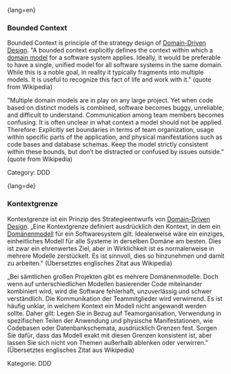 {lang=en}
### Bounded Context

Bounded Context is principle of the strategy design of [Domain-Driven Design](#term-DDD). "A bounded context explicitly defines the context within which a [domain model](#term-domain-model) for a software system applies. Ideally, it would be preferable to have a single, unified model for all software systems in the same domain. While this is a noble goal, in reality it typically fragments into multiple models. It is useful to recognize this fact of life and work with it." (quote from Wikipedia)

"Multiple domain models are in play on any large project. Yet when code based on distinct models is combined, software becomes buggy, unreliable, and difficult to understand. Communication among team members becomes confusing. It is often unclear in what context a model should not be applied. Therefore: Explicitly set boundaries in terms of team organization, usage within specific parts of the application, and physical manifestations such as code bases and database schemas. Keep the model strictly consistent within these bounds, but don’t be distracted or confused by issues outside." (quote from Wikipedia)

Category: DDD


{lang=de}
### Kontextgrenze

Kontextgrenze ist ein Prinzip des Strategieentwurfs von [Domain-Driven
Design](#term-DDD). „Eine Kontextgrenze definiert ausdrücklich den
Kontext, in dem ein [Domänenmodell](#term-domain-model) für ein
Softwaresystem gilt. Idealerweise wäre ein einziges, einheitliches
Modell für alle Systeme in derselben Domäne am besten. Dies ist zwar
ein ehrenwertes Ziel, aber in Wirklichkeit ist es normalerweise in
mehrere Modelle zerstückelt. Es ist sinnvoll, dies so hinzunehmen und
damit zu arbeiten." (Übersetztes englisches Zitat aus Wikipedia)

„Bei sämtlichen großen Projekten gibt es mehrere Domänenmodelle. Doch
wenn auf unterschiedlichen Modellen basierender Code miteinander
kombiniert wird, wird die Software fehlerhaft, unzuverlässig und
schwer verständlich. Die Kommunikation der Teammitglieder wird
verwirrend. Es ist häufig unklar, in welchem Kontext ein Modell nicht
angewandt werden sollte. Daher gilt: Legen Sie in Bezug auf
Teamorganisation, Verwendung in spezifischen Teilen der Anwendung und
physische Manifestationen, wie Codebasen oder Datenbankschemata,
ausdrücklich Grenzen fest. Sorgen Sie dafür, dass das Modell exakt mit
diesen Grenzen konsistent ist, aber lassen Sie sich nicht von Themen
außerhalb ablenken oder verwirren." (Übersetztes englisches Zitat aus
Wikipedia)

Kategorie: DDD

